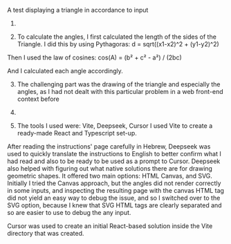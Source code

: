 A test displaying a triangle in accordance to input

1. 


2. To calculate the angles, I first calculated the length of the sides of the Triangle.
I did this by using Pythagoras: 
d = sqrt((x1-x2)^2 + (y1-y2)^2)

Then I used the law of cosines:
cos(A) = (b² + c² - a²) / (2bc)

And I calculated each angle accordingly.

3. The challenging part was the drawing of the triangle and especially the angles, as I had not dealt with
this particular problem in a web front-end context before

4. 

5. The tools I used were: Vite, Deepseek, Cursor
I used Vite to create a ready-made React and Typescript set-up.

After reading the instructions' page carefully in Hebrew, Deepseek was used to quickly translate the instructions to English to better confirm what I had read and also to be ready to be used as a prompt to Cursor.
Deepseek also helped with figuring out what native solutions there are for drawing geometric shapes. It offered two main options:
HTML Canvas, and SVG.
Initially I tried the Canvas approach, but the angles did not render correctly in some inputs, and inspecting the resulting page with the canvas HTML tag did not yield an easy way to debug the issue, and so I switched over to the SVG option, because I knew that SVG HTML tags are clearly separated and so are easier to use to debug the any input.

Cursor was used to create an initial React-based solution inside the Vite directory that was created. 